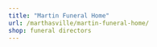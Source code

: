 ```yaml
---
title: "Martin Funeral Home"
url: /marthasville/martin-funeral-home/
shop: funeral directors
---
```

